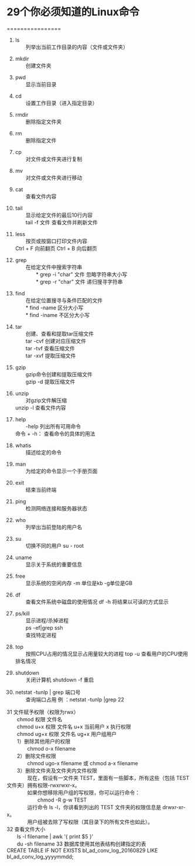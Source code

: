 # 29个你必须知道的Linux命令
================

1. ls<br>
　　列举出当前工作目录的内容（文件或文件夹）

2. mkdir<br>
　　创建文件夹

3. pwd<br>
　　显示当前目录

4. cd<br>
　　设置工作目录（进入指定目录）

5. rmdir<br>
　　删除指定文件夹

6. rm<br>
　　删除指定文件

7. cp<br>
　　对文件或文件夹进行复制

8. mv<br>
　　对文件或文件夹进行移动

9. cat<br>
　　查看文件内容

10. tail<br>
　　显示给定文件的最后10行内容<br>
　　tail -f 文件  查看文件并刷新文件

11. less<br>
　　按页或按窗口打印文件内容<br>
Ctrl + F 向前翻页   Ctrl + B 向后翻页

12. grep<br>
　　在给定文件中搜索字符串<br>
　　　　* grep -i "char" 文件 忽略字符串大小写<br>
　　　　* grep -r "char" 文件 递归搜寻字符串<br>

13. find<br>
　　在给定位置搜寻与条件匹配的文件<br>
　　* find -name  区分大小写<br>
　　* find -iname  不区分大小写<br>

14. tar<br>
　　创建、查看和提取tar压缩文件<br>
　　tar -cvf 创建对应压缩文件<br>
　　tar -tvf 查看压缩文件<br>
　　tar -xvf 提取压缩文件<br>

15. gzip<br>
　　gzip命令创建和提取压缩文件<br>
　　gzip -d 提取压缩文件

16. unzip<br>
　　对gzip文件解压缩<br>    unzip -l 查看文件内容

17. help<br>
　　-help 列出所有可用命令<br>    命令 + -h：  查看命令的具体的用法

18. whatis<br>
　　描述给定的命令

19. man<br>
　　为给定的命令显示一个手册页面

20. exit<br>
　　结束当前终端

21. ping<br>
　　检测网络连接和服务器状态

22. who<br>
　　列举出当前登陆的用户名

23. su<br>
　　切换不同的用户 su - root

24. uname<br>
　　显示关于系统的重要信息

25. free<br>
　　显示系统的空闲内存   -m  单位是kb   -g单位是GB

26. df<br>
　　查看文件系统中磁盘的使用情况   df -h 将结果以可读的方式显示

27. ps/kill<br>
　　显示进程/杀掉进程<br>
　　ps -ef|grep ssh<br>
　　查找特定进程<br>

28. top<br>
　　按照CPU占用的情况显示占用量较大的进程   top -u 查看用户的CPU使用排名情况

29. shutdown<br>
　　关闭计算机   shutdown -f 重启

30. netstat -tunlp | grep 端口号<br>
　　查询端口占用 例 ：netstat -tunlp |grep 22

31 文件赋予权限（权限为rwx）<br>
　　chmod 权限 文件名<br>
　　chmod u+x 权限 文件名    u+x  当前用户    x   执行权限  <br>
　　chmod ug+x 权限 文件名   ug+x 用户组用户<br>
　　1）删除其他用户的权限<br>
　　　　chmod o-x filename <br>
　　2）删除文件权限<br>
　　　　chmod ugo-x filename 或 chmod a-x filename<br>
　　3）删除文件夹及文件夹内文件权限<br>
　　　　现在，假设有一文件夹 TEST，里面有一些脚本，所有这些（包括 TEST 文件夹）拥有权限-rwxrwxr-x。<br>
　　　　如果你想移除用户组的写权限，你可以运行命令：<br>
　　　　　　chmod -R g-w TEST<br>
　　　　运行命令 ls -l，你讲看到列出的 TEST 文件夹的权限信息是 drwxr-xr-x。<br>
　　　　用户组被去除了写权限（其目录下的所有文件也如此）。<br>
32 查看文件大小<br>
　　ls -l filename | awk '{ print $5 }' <br>
　　du -sh filename
33 数据库使用其他表结构创建指定的表<br>
    CREATE TABLE IF NOT EXISTS bl_ad_conv_log_20160829 LIKE bl_ad_conv_log_yyyymmdd;
